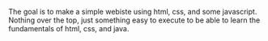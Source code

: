 The goal is to make a simple webiste using html, css, and some javascript. Nothing over the top, just something easy
to execute to be able to learn the fundamentals of html, css, and java.

